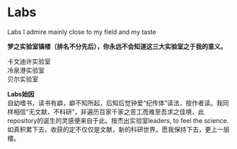 # Labs
Labs I admire
mainly close to my field and my taste

**梦之实验室镇楼（排名不分先后），你永远不会知道这三大实验室之于我的意义。**  

卡文迪许实验室  
冷泉港实验室  
贝尔实验室  
  
    
    
**Labs始因**  
    自幼嗜书，读书有癖，癖不知所起，后知后觉钟爱“纪传体”读法，按作者读。我同样相信“无文献，不科研”，非遍历百家千家之苦工而难至吾求之佳境，此repository的诞生的灵感便来自于此。按杰出实验室leaders, to feel the science. 如真积累下去，收获的定不仅仅是文献，新的科研世界。愿我保持下去，更上一层楼。

